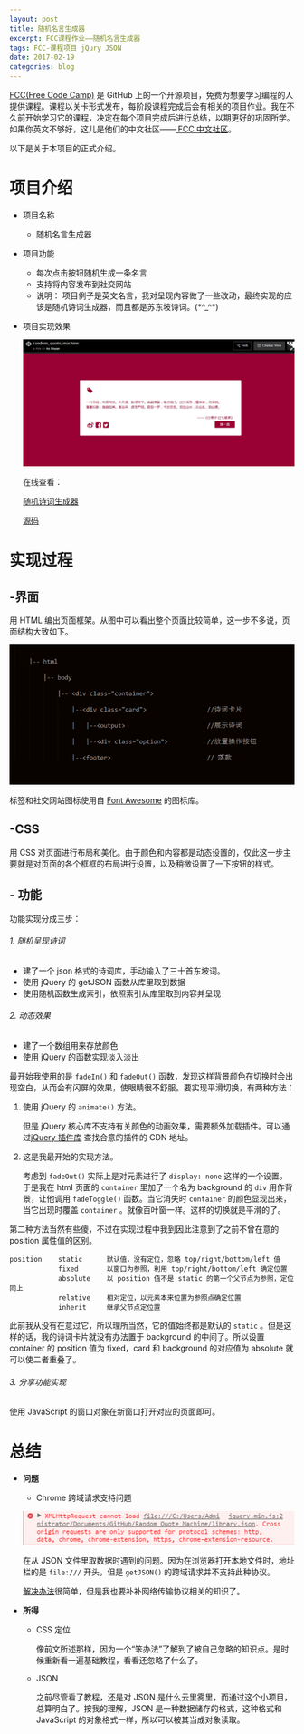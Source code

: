 ```yaml
---
layout: post
title: 随机名言生成器
excerpt: FCC课程作业——随机名言生成器
tags: FCC-课程项目 jQury JSON
date: 2017-02-19
categories: blog
---
```


[FCC(Free Code Camp)][1] 是 GitHub 上的一个开源项目，免费为想要学习编程的人提供课程。课程以关卡形式发布，每阶段课程完成后会有相关的项目作业。我在不久前开始学习它的课程，决定在每个项目完成后进行总结，以期更好的巩固所学。如果你英文不够好，这儿是他们的中文社区——[ FCC 中文社区][2]。

以下是关于本项目的正式介绍。

# 项目介绍

- 项目名称
    + 随机名言生成器

- 项目功能
    + 每次点击按钮随机生成一条名言
    + 支持将内容发布到社交网站
    + 说明：
        项目例子是英文名言，我对呈现内容做了一些改动，最终实现的应该是随机诗词生成器，而且都是苏东坡诗词。(\*^_^\*)

- 项目实现效果

    ![随机诗词生成器](/images/random_quote_machine/Random_Quote_Machine.png)

    在线查看：

    [随机诗词生成器][3]

    [源码](https://github.com/TheaAo/Random_Quote_Machine)

# 实现过程

## -界面

用 HTML 编出页面框架。从图中可以看出整个页面比较简单，这一步不多说，页面结构大致如下。

![DOM 结构](/images/random_quote_machine/dom.png)

标签和社交网站图标使用自 [Font Awesome][4] 的图标库。

## -CSS

用 CSS 对页面进行布局和美化。由于颜色和内容都是动态设置的，仅此这一步主要就是对页面的各个框框的布局进行设置，以及稍微设置了一下按钮的样式。

## - 功能

功能实现分成三步：

###### 1. 随机呈现诗词

- 建了一个 json 格式的诗词库，手动输入了三十首东坡词。
- 使用 jQuery 的 getJSON 函数从库里取到数据
- 使用随机函数生成索引，依照索引从库里取到内容并呈现

###### 2. 动态效果

- 建了一个数组用来存放颜色
- 使用 jQuery 的函数实现淡入淡出

最开始我使用的是 `fadeIn()` 和 `fadeOut()` 函数，发现这样背景颜色在切换时会出现空白，从而会有闪屏的效果，使眼睛很不舒服。要实现平滑切换，有两种方法：

1. 使用 jQuery 的 `animate()` 方法。

    但是 jQuery 核心库不支持有关颜色的动画效果，需要额外加载插件。可以通过[jQuery 插件库][5] 查找合意的插件的 CDN 地址。

2. 这是我最开始的实现方法。

    考虑到 `fadeOut()` 实际上是对元素进行了 `display: none` 这样的一个设置。于是我在 html 页面的 `container` 里加了一个名为 background 的 `div` 用作背景，让他调用 `fadeToggle()` 函数。当它消失时 `container` 的颜色显现出来，当它出现时覆盖 `container` 。就像百叶窗一样。这样的切换就是平滑的了。

第二种方法当然有些傻，不过在实现过程中我到因此注意到了之前不曾在意的 position 属性值的区别。

    position    static      默认值，没有定位，忽略 top/right/bottom/left 值
                fixed       以窗口为参照，利用 top/right/bottom/left 确定位置
                absolute    以 position 值不是 static 的第一个父节点为参照，定位同上
                relative    相对定位，以元素本来位置为参照点确定位置
                inherit     继承父节点定位置

此前我从没有在意过它，所以理所当然，它的值始终都是默认的 `static` 。但是这样的话，我的诗词卡片就没有办法置于 background 的中间了。所以设置 container 的 position 值为 fixed，card 和 background 的对应值为 absolute 就可以使二者重叠了。

###### 3. 分享功能实现

使用 JavaScript 的窗口对象在新窗口打开对应的页面即可。

# 总结

- **问题**
    + Chrome 跨域请求支持问题
    
    ![Chrome 跨域请求支持问题](/images/random_quote_machine/cross_origin_request_error.png)

    在从 JSON 文件里取数据时遇到的问题。因为在浏览器打开本地文件时，地址栏的是 `file:///` 开头，但是 `getJSON()` 的跨域请求并不支持此种协议。

    [解决办法][6]很简单，但是我也要补补网络传输协议相关的知识了。

- **所得**
    + CSS 定位
    
        像前文所述那样，因为一个“笨办法”了解到了被自己忽略的知识点。是时候重新看一遍基础教程，看看还忽略了什么了。

    + JSON
    
        之前尽管看了教程，还是对 JSON 是什么云里雾里，而通过这个小项目，总算明白了。按我的理解，JSON 是一种数据储存的格式，这种格式和 JavaScript 的对象格式一样，所以可以被其当成对象读取。

[1]:https://www.freecodecamp.com
[2]: https://freecodecamp.cn
[3]: http://codepen.io/TheaAo/full/JEwZNG/
[4]: http://fontawesome.dashgame.com/
[5]: http://www.jq22.com/cdn/
[6]: http://www.daxiblog.com/2016/09/16/%E8%AE%A9%E6%96%B0%E7%89%88chrome%E6%94%AF%E6%8C%81%E6%9C%AC%E5%9C%B0%E8%B7%A8%E5%9F%9F%E8%AF%B7%E6%B1%82%E8%B0%83%E8%AF%95/


